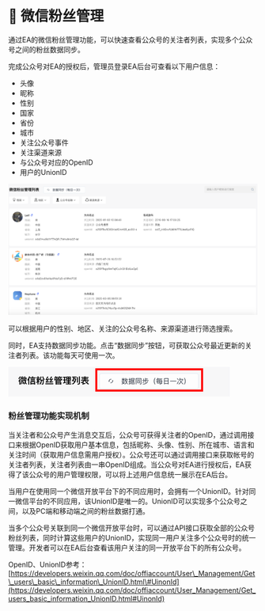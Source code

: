 # 👬 微信粉丝管理

通过EA的微信粉丝管理功能，可以快速查看公众号的关注者列表，实现多个公众号之间的粉丝数据同步。

完成公众号对EA的授权后，管理员登录EA后台可查看以下用户信息：

* 头像
* 昵称
* 性别
* 国家
* 省份
* 城市
* 关注公众号事件
* 关注渠道来源
* 与公众号对应的OpenID
* 用户的UnionID

![](../../.gitbook/assets/wei-xin-fen-si-guan-li-.png)

可以根据用户的性别、地区、关注的公众号名称、来源渠道进行筛选搜索。

同时，EA支持数据同步功能。点击“数据同步”按钮，可获取公众号最近更新的关注者列表。该功能每天可使用一次。

![](../../.gitbook/assets/shu-ju-tong-bu-.png)

### 粉丝管理功能实现机制

当关注者和公众号产生消息交互后，公众号可获得关注者的OpenID，通过调用接口来根据OpenID获取用户基本信息，包括昵称、头像、性别、所在城市、语言和关注时间（获取用户信息需用户授权）。公众号还可以通过调用接口来获取帐号的关注者列表，关注者列表由一串OpenID组成。当公众号对EA进行授权后，EA获得了该公众号的用户管理权限，可以将上述用户信息统一展示在EA后台。

当用户在使用同一个微信开放平台下的不同应用时，会拥有一个UnionID。针对同一微信平台的不同应用，该UnionID是唯一的。UnionID可以实现多个公众号之间，以及PC端和移动端之间的粉丝数据打通。

当多个公众号关联到同一个微信开放平台时，可以通过API接口获取全部的公众号粉丝列表，同时计算这些用户的UnionID，实现同一用户关注多个公众号时的统一管理。开发者可以在EA后台查看该用户关注的同一开放平台下的所有公众号。

OpenID、UnionID参考：[https://developers.weixin.qq.com/doc/offiaccount/User\_Management/Get\_users\_basic\_information\_UnionID.html\#UinonId](https://developers.weixin.qq.com/doc/offiaccount/User_Management/Get_users_basic_information_UnionID.html#UinonId)

